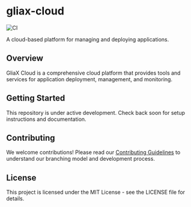 # gliax-cloud
![CI](https://github.com/zaynahmed0/gliax-cloud/workflows/CI/badge.svg)

A cloud-based platform for managing and deploying applications.

## Overview

GliaX Cloud is a comprehensive cloud platform that provides tools and services for application deployment, management, and monitoring.

## Getting Started

This repository is under active development. Check back soon for setup instructions and documentation.

## Contributing

We welcome contributions! Please read our [Contributing Guidelines](docs/CONTRIBUTING.md) to understand our branching model and development process.

## License

This project is licensed under the MIT License - see the LICENSE file for details. 